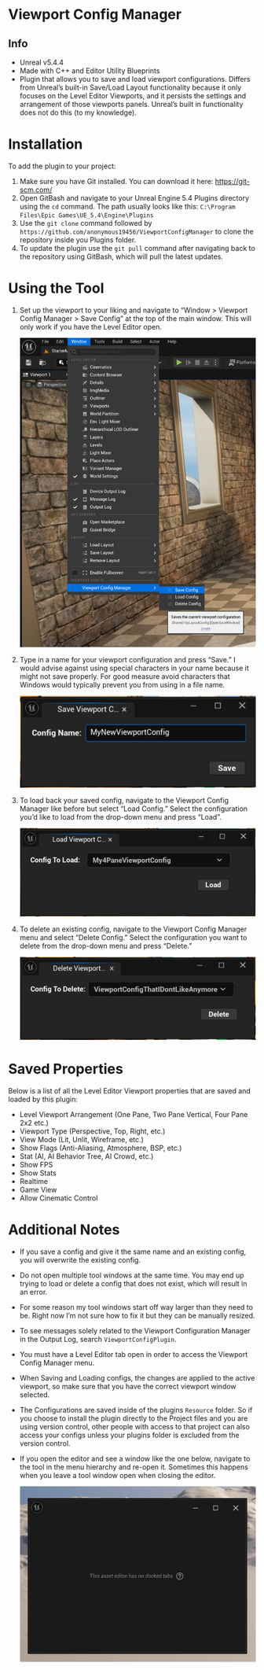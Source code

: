 # Viewport Config Manager
## Info

- Unreal v5.4.4
- Made with C++ and Editor Utility Blueprints
- Plugin that allows you to save and load viewport configurations.  Differs from Unreal’s built-in Save/Load Layout functionality because it only focuses on the Level Editor Viewports, and it persists the settings and arrangement of those viewports panels.  Unreal’s built in functionality does not do this (to my knowledge).

# Installation

To add the plugin to your project:

1. Make sure you have Git installed.  You can download it here: https://git-scm.com/ 
2. Open GitBash and navigate to your Unreal Engine 5.4 Plugins directory using the `cd` command.  The path usually looks like this: `C:\Program Files\Epic Games\UE_5.4\Engine\Plugins`
3. Use the `git clone` command followed by `https://github.com/anonymous19456/ViewportConfigManager` to clone the repository inside you Plugins folder.
4. To update the plugin use the `git pull` command after navigating back to the repository using GitBash, which will pull the latest updates.

# Using the Tool

1. Set up the viewport to your liking and navigate to “Window > Viewport Config Manager > Save  Config” at the top of the main window.  This will only work if you have the Level Editor open.
    
    ![image.png](/Resources/ReadMeImages/VpConfigManagerMenu.png)
    
2. Type in a name for your viewport configuration and press “Save.”  I would advise against using special characters in your name because it might not save properly.  For good measure avoid characters that Windows would typically prevent you from using in a file name.
    
    ![image.png](/Resources/ReadMeImages/SaveVpConfigWindow.png)
    
3. To load back your saved config, navigate to the Viewport Config Manager like before but select “Load Config.”  Select the configuration you’d like to load from the drop-down menu and press “Load”.
    
    ![image.png](/Resources/ReadMeImages/LoadVpConfigWindow.png)
    
4. To delete an existing config, navigate to the Viewport Config Manager menu and select “Delete Config.”  Select the configuration you want to delete from the drop-down menu and press “Delete.”
    
    ![image.png](/Resources/ReadMeImages/DeleteVpConfigWindow.png)
    

# Saved Properties

Below is a list of all the Level Editor Viewport properties that are saved and loaded by this plugin:

- Level Viewport Arrangement (One Pane, Two Pane Vertical, Four Pane 2x2 etc.)
- Viewport Type (Perspective, Top, Right, etc.)
- View Mode (Lit, Unlit, Wireframe, etc.)
- Show Flags (Anti-Aliasing, Atmosphere, BSP, etc.)
- Stat (AI, AI Behavior Tree, AI Crowd, etc.)
- Show FPS
- Show Stats
- Realtime
- Game View
- Allow Cinematic Control

# Additional Notes

- If you save a config and give it the same name and an existing config, you will overwrite the existing config.
- Do not open multiple tool windows at the same time.  You may end up trying to load or delete a config that does not exist, which will result in an error.
- For some reason my tool windows start off way larger than they need to be.  Right now I’m not sure how to fix it but they can be manually resized.
- To see messages solely related to the Viewport Configuration Manager in the Output Log, search `ViewportConfigPlugin`.
- You must have a Level Editor tab open in order to access the Viewport Config Manager menu.
- When Saving and Loading configs, the changes are applied to the active viewport, so make sure that you have the correct viewport window selected.
- The Configurations are saved inside of the plugins `Resource` folder.  So if you choose to install the plugin directly to the Project files and you are using  version control, other people with access to that project can also access your configs unless your plugins folder is excluded from the version control.
- If you open the editor and see a window like the one below, navigate to the tool in the menu hierarchy and re-open it.  Sometimes this happens when you leave a tool window open when closing the editor.
    
    ![image.png](/Resources/ReadMeImages/NoDockedTabsErrorWindow.png)
